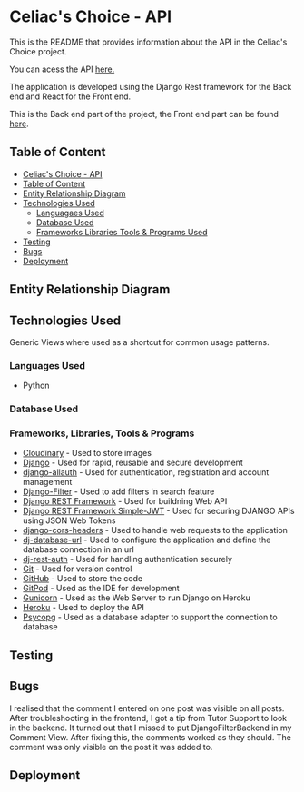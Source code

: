 # Celiac's Choice - API

This is the README that provides information about the API in the Celiac's Choice project.

You can acess the API [here.](https://celiacs-api-bf52b941b62a.herokuapp.com/)

The application is developed using the Django Rest framework for the Back end and React for the Front end. 

This is the Back end part of the project, the Front end part can be found [here](https://github.com/SofiaNords/celiacs-choice).

## Table of Content

- [Celiac's Choice - API](#celiacs-choice---api)
- [Table of Content](#table-of-content)
- [Entity Relationship Diagram](#entity-relationship-diagram)
- [Technologies Used](#technologies-used)
    - [Languagaes Used](#languages-used)
    - [Database Used](#database-used)
    - [Frameworks Libraries Tools & Programs Used](#frameworks-libraries-tools--programs)
- [Testing](#testing)
- [Bugs](#bugs)
- [Deployment](#deployment)


## Entity Relationship Diagram


## Technologies Used

Generic Views where used as a shortcut for common usage patterns.

### Languages Used

- Python


### Database Used



### Frameworks, Libraries, Tools & Programs

- [Cloudinary](https://cloudinary.com/) - Used to store images
- [Django](https://www.djangoproject.com/) - Used for rapid, reusable and secure development
- [django-allauth](https://docs.allauth.org/) - Used for authentication, registration and account management
- [Django-Filter](https://django-filter.readthedocs.io/en/stable/) - Used to add filters in search feature
- [Django REST Framework](https://www.django-rest-framework.org/) - Used for buildning Web API
- [Django REST Framework Simple-JWT](https://django-rest-framework-simplejwt.readthedocs.io/) - Used for securing DJANGO APIs using JSON Web Tokens
- [django-cors-headers](https://pypi.org/project/django-cors-headers/) - Used to handle web requests to the application
- [dj-database-url](https://pypi.org/project/dj-database-url/) - Used to configure the application and define the database connection in an url
- [dj-rest-auth](https://dj-rest-auth.readthedocs.io/) - Used for handling authentication securely
- [Git](https://git-scm.com/) - Used for version control
- [GitHub](https://github.com/) - Used to store the code
- [GitPod](https://www.gitpod.io/) - Used as the IDE for development
- [Gunicorn](https://docs.djangoproject.com/en/4.2/howto/deployment/wsgi/gunicorn/) - Used as the Web Server to run Django on Heroku
- [Heroku](https://dashboard.heroku.com/) - Used to deploy the API
- [Psycopg](https://pypi.org/project/psycopg2/) - Used as a database adapter to support the connection to database

## Testing

## Bugs

I realised that the comment I entered on one post was visible on all posts.
After troubleshooting in the frontend, I got a tip from Tutor Support to look in the backend.
It turned out that I missed to put DjangoFilterBackend in my Comment View.
After fixing this, the comments worked as they should. The comment was only visible on the 
post it was added to.

## Deployment